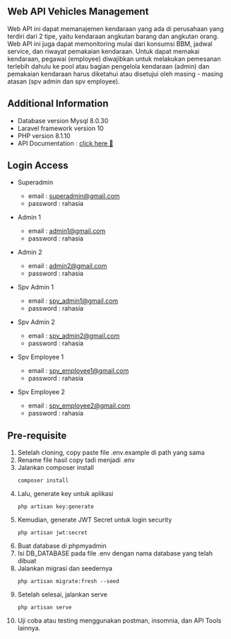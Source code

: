 ## Web API Vehicles Management
Web API ini dapat memanajemen kendaraan yang ada di perusahaan yang terdiri dari 2 tipe, yaitu kendaraan angkutan barang dan angkutan orang. Web API ini juga dapat memonitoring mulai dari konsumsi BBM, jadwal service, dan riwayat pemakaian kendaraan. Untuk dapat memakai kendaraan, pegawai (employee) diwajibkan untuk melakukan pemesanan terlebih dahulu ke pool atau bagian pengelola kendaraan (admin) dan pemakaian kendaraan harus diketahui atau disetujui oleh masing - masing atasan (spv admin dan spv employee).

## Additional Information
 - Database version Mysql 8.0.30
 - Laravel framework version 10
 - PHP version 8.1.10
 - API Documentation : [click here 👋](https://documenter.getpostman.com/view/23104540/2s93RNzb44)

## Login Access
 - Superadmin
    * email    : superadmin@gmail.com
    * password : rahasia

- Admin 1
  - email    : admin1@gmail.com
  - password : rahasia
  
- Admin 2
  - email    : admin2@gmail.com
  - password : rahasia
  
- Spv Admin 1
  - email    : spv_admin1@gmail.com
  - password : rahasia
  
- Spv Admin 2
  - email    : spv_admin2@gmail.com
  - password : rahasia

- Spv Employee 1
  - email    : spv_employee1@gmail.com
  - password : rahasia
  
- Spv Employee 2
  - email    : spv_employee2@gmail.com
  - password : rahasia

## Pre-requisite
1. Setelah cloning, copy paste file .env.example di path yang sama
2. Rename file hasil copy tadi menjadi .env
3. Jalankan composer install
   ```
   composer install
   ```
4. Lalu, generate key untuk aplikasi
   ```
   php artisan key:generate
   ```
5. Kemudian, generate JWT Secret untuk login security
   ```
   php artisan jwt:secret
   ```
6. Buat database di phpmyadmin
7. Isi DB_DATABASE pada file .env dengan nama database yang telah dibuat
8. Jalankan migrasi dan seedernya 
   ```
   php artisan migrate:fresh --seed
   ```
9. Setelah selesai, jalankan serve
   ```
   php artisan serve
   ```
10. Uji coba atau testing menggunakan postman, insomnia, dan API Tools lainnya.


